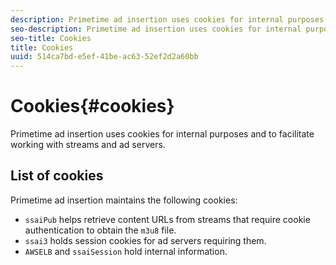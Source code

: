 ```yaml
---
description: Primetime ad insertion uses cookies for internal purposes and to facilitate working with streams and ad servers.
seo-description: Primetime ad insertion uses cookies for internal purposes and to facilitate working with streams and ad servers.
seo-title: Cookies
title: Cookies
uuid: 514ca7bd-e5ef-41be-ac63-52ef2d2a60bb
---
```


# Cookies{#cookies}

Primetime ad insertion uses cookies for internal purposes and to facilitate working with streams and ad servers.

## List of cookies

Primetime ad insertion maintains the following cookies:

* `ssaiPub` helps retrieve content URLs from streams that require cookie authentication to obtain the `m3u8` file.
* `ssai3` holds session cookies for ad servers requiring them. 
* `AWSELB` and `ssaiSession` hold internal information.

